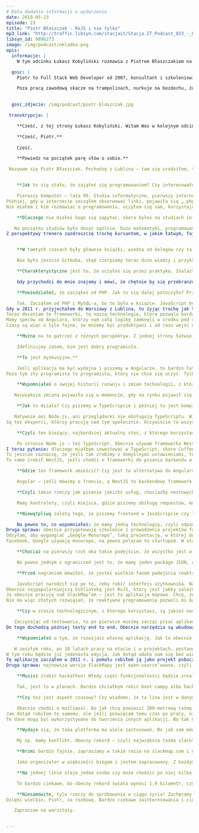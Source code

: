 ```yaml
---
# Data dodania informacji o wydarzeniu
date: 2019-05-23
episode: 23
title: "Piotr Błaszczak - RxJS i nie tylko"
mp3_link: "http://traffic.libsyn.com/stacjait/Stacja.IT_Podcast_023_-_Piotr_Blaszczak_-_RxJS_i_nie_tylko.mp3"
libsyn_id: 9896273
image: /img/podcast/okladka.png
opis:
  informacje: |
    W tym odcinku Łukasz Kobyliński rozmawia z Piotrem Błaszczakiem na temat RxJs oraz tematów pokrewnych.

  gosc: |
    Piotr to Full Stack Web Developer od 2007, konsultant i szkoleniowiec. Zaczynał od PHP i MySQL lecz szybko dostrzegł potęgę JavaScript i NoSQL. Obecnie pisze backend w Node.js a front w Angular. Miłośnik RxJS oraz grafowej bazy danych OrientDB, ortodoksyjny ewangelista TypeScript :) 

    Poza pracą zawodową skacze na trampolinach, nurkuje na bezdechu, żongluje i balansuje na slackline. Jeden z organizatorów Urban Highline Festival w Lublinie.   

  
  gosc_zdjecie: /img/podcast/piotr-blaszczak.jpg

 transkrypcja: |

    **Cześć, z tej strony Łukasz Kobyliński. Witam Was w kolejnym odcinku podcastu „Stacja IT”. Dzisiaj porozmawiamy o frontendzie, JavaScripcie, TypeScripcie i o podejściu reaktywnym w tych technologiach. Naszym gościem jest Piotr Błaszczak.**

    **Cześć, Piotr.**
    
    Cześć.

    **Powiedz na początek parę słów o sobie.**

 Nazywam się Piotr Błaszczak. Pochodzę z Lublina – tam się urodziłem, tam skończyłem studia. W 2005 r. zacząłem uczyć się programowania. W 2007 r. dostałem pierwszą pracę jako programista, wtedy w PHP jako full stack. Do dzisiaj zajmuję się programowaniem, z małym wyjątkiem, bo w 2015 r. przerzuciłem się na pełny JS, czyli Node.js po stronie serwera. I wszystko w TypeScripcie, więc jestem wielkim fanem TypeScriptu.


    **Jak to się stało, że zająłeś się programowaniem? Czy interesowałeś się tym w młodości, na studiach?**

    Pierwszy komputer – lata 99. Studia informatyczne, pierwszy internet, który był jeszcze wtedy z Neostrady. To było drogie, więc trzeba było postawić swoje małe serwery, rzucić kabel przez płot do sąsiadów i dzielić się internetem. Tak też pierwszy Linux został zainstalowany u mnie w komputerze, który pod biurkiem cały czas buczał. To była pierwsza inspiracja. 
Później, gdy w internecie zacząłem obserwować linki, pojawiła się „.php” w URL-ach. Teraz już tego nie ma, ale wtedy jeszcze była to dosyć powszechna praktyka. Na forach dopytywałem, co to jest. Bawiłem się trochę z HTML-em, żeby tę naszą lokalną sieć postawić, małą stronkę statyczną. Wytłumaczyli mi, że tam można to wszystko dynamicznie robić, bazę danych, która na początku mnie przeraziła – co, po co i jak. Ale tak to się zaczęło. Kupiłem książkę PHP i MySQL – biblia, chyba 1400 stron. Dwa tygodnie zajęło mi, żeby ją przeczytać. 
Nie miałem z kim rozmawiać o programowaniu, uczyłem się sam, korzystając z książek. Pamiętam, że grałem wtedy na gitarze i dwa tygodnie budowałem formularz rejestracji naszych zespołów. Budowaliśmy platformę, która pozwalała lokalnym zespołom dodać się do listy zespołów w takiej małej społecznościówce.

    **Dlaczego nie miałeś kogo się zapytać, skoro byłeś na studiach informatycznych?**

   Na początku studiów było dosyć ogólnie. Dużo matematyki, programowania jeszcze nie było. Miałem pecha, bo obiecano nam możliwość wyboru, czyli albo programowanie, albo sieci, albo grafika itd. Później okazało się, że jedyna dostępna specjalność to sieci. Z programowaniem znowu więc zostałem sam. Miałem tylko podstawy, które sam z książki przerobiłem. Później na studia magisterskie poszedłem na programowanie. Niestety po roku zamknęli mi uczelnię i musiałem znowu się przenieść. A tam, gdzie mogłem się przenieść, były dostępne tylko sieci, więc studiowałem, inżyniera magistra zrobiłem z sieci, a duszą cały czas byłem programistą. Do wszystkiego musiałem dojść samemu. 
Z perspektywy trenera zazdroszczę trochę kursantom, w jakim łatwym, fajnym świecie żyją. Sama technologia tak się rozwinęła, że nauka jest obecnie bardzo prosta i przyjemna, jeśli chodzi o programowanie frontu. Dzisiaj mamy technologię frontendową, w której budujemy aplikacje desktopowe, aplikacje mobilne. A ja miałem pod górkę, każdy miał, kto zaczynał w tamtych czasach. A druga sprawa: mamy dziś YouTube, Udemy i e-learningowe źródła, z których możemy czerpać wiedzę. Dzisiaj liczą się tylko chęci, każdy ma takie same możliwości.


    **W tamtych czasach były głównie książki, wiedza od kolegów czy ta zdobyta na studiach, jeśli miało się szczęście do dobrych studiów.**

    Nie było jeszcze GitHuba, skąd czerpiemy teraz dużo wiedzy i przykładów. Były fora takie jak phpBB. Tam trzeba było dzielić się wiedzą, ale od początku pamiętam, że społeczność była dosyć przychylna i bardzo miły był odbiór.

    **Charakterystyczne jest to, że uczyłeś się przez praktykę. Znalazłeś sobie pierwszy projekt, który nie był ćwiczebnym z książki, ale było to faktycznie dla kogoś przydatne. Pewnie można było zdobyć na tym pierwsze doświadczenia.**

    Gdy przychodzi do mnie znajomy i mówi, że chętnie by się przebranżowił i zaczął programować, to go pytam: „A jaki problem chcesz rozwiązać?”, „Co chciałbyś zbudować?”. Jeśli myśli tylko o tym, że jako programista może fajnie zarabiać, to nie do końca tak jest. Tu się fajnie zarabia, ale na początku są krew, pot i łzy. To nie jest tak, że informatyk dostaje pieniądze za nic. On naprawdę musi nad sobą pracować i to jest praca, której na pierwszy rzut oka nie widać. Trzeba się temu poświęcić.

    **Powiedziałeś, że zacząłeś od PHP. Jak to się dalej potoczyło? Przeszedłeś potem na technologie frontendowe i JavaScript?**

    Tak. Zacząłem od PHP i MySQL-a, bo to było w książce. JavaScript był tam opisany pobieżnie, wspomniano jedynie, że istnieje. W 2007 lub 2008 r. poszedłem do pracy i budowaliśmy system, w którym szukałem lepszych rozwiązań. Strasznie mnie irytowało, że jak chciałem zrobić paginację, to cały stan aplikacji musiałem jakoś przegazować w URL-u między przejściami, między stronami. Gdy odkryłem, że kliknięcie w URL to przerywanie całej strony, złapałem się za głowę – „ale dlaczego?!”, „ale po co?!” – to było moje pierwsze pytanie świeżaka. Na samym początku kariery z JavaScriptem odkryłem Single Page Application. Wtedy to był Framework Ext JS oparty na bibliotece YUI od Yahoo. Teraz nazywa się to Sencha. Można to jeszcze odnaleźć w czeluściach bankowych korporacji. I zacząłem się tym bawić. Tak naprawdę składni JavaScriptu uczyłem się, przeklejając przykłady, jak robić nowe okienka, formularze. Było to o tyle przyjemne, że wszystko robiło się w JSON-ie, programowało się bardzo obiektowo. HTML-a i CSS-a nie musiałem tykać, może czasami małe poprawki, a budowałem naprawdę fajne panele administracyjne do zarządzania treścią.
Gdy w 2011 r. przyjechałem do Warszawy z Lublina, to żyjąc trochę jak taki freelancer, trochę na etacie, postanowiłem, że w Warszawie spróbuję pójść do firm, żeby zobaczyć, jak one działają. Będąc szefem dla siebie jako freelancer, strasznie wyidealizowałem sobie świat. Jak poszedłem do pracy – pierwszą pracę miałem w banku w Warszawie – to pomyślałem: „Wow, a więc tak to wygląda”. Niezbyt idealnie. Wtedy nauczyłem się, że kod nie zawsze jest piękny, kod ma działać, ma dostarczać rozwiązanie biznesowe. To był taki wewnętrzny zgrzyt w mojej karierze. 
Teraz doceniam te frameworki, tę naszą technologię, która pozwala bardzo wiele rzeczy schować pod spodem. Na szkoleniu z JavaScriptu, z dobrych praktyk, gdzie większość osób to angularowcy, tak naprawdę czują się oni obco w świecie czystego JavaScriptu, jQuery, w świecie, gdzie nie ma Angulara, gdzie nie ma Reacta ani Vue. Z jednej strony gubią się, bo to wszystko jest nowe, tak jakbyśmy uczyli się programować od początku. To jest jednak miecz obosieczny. Z jednej strony jest to dobre, ponieważ taka osoba nauczyła się Angulara i dostarcza już produkty, wartość firmie, w której pracuje, ale nie jest ekspertem w JavaScripcie. Ale nie musi nim być, ważne, że produkt działa, jest bezpieczny.
Mamy speców od Angulara, którzy nam całą logikę zamknęli w środku pod spodem, a my tylko uczymy się używać tego narzędzia. Wtedy mamy fajne wejście na rynek, od razu możemy być produktywni. Z czasem, jeśli nas to kręci, możemy stawać się ekspertem i zaglądać w Angulara, patrzeć w JavaScript, patrzeć, jak kiedyś jQuery było napisane, jakie były problemy, żeby tak historycznie się poduczyć, zobaczyć, co piszczy we frontendzie. 
Czasy są więc o tyle fajne, że możemy być produktywni i od razu wejść na rynek, a później zdobywać wiedzę ekspercką. Za moich czasów tak nie było. Trzeba było mocno siedzieć, znajdować kruczki, problemy w JavaScripcie, różnice między przeglądarkami. Później zaczęły pojawiać się jQuery i frameworki, więc trochę nam upraszczały życie. Ale gdy chcieliśmy coś customowego napisać, to musieliśmy dużo walczyć. Te czasy były trudniejsze.

    **Można na to patrzeć z różnych perspektyw. Z jednej strony łatwiej wejść w te technologie, bo są bardziej przystępne, wysokopoziomowe, nie trzeba dokładnie analizować, co dzieje się pod spodem. Natomiast generalnie jest tego dużo. Mamy mnóstwo frameworków do wyboru, różnych technologii, które pozwalają utrzymywać czy testować aplikacje. Natomiast kiedyś świat był o tyle prostszy, że był JavaScript i jakaś tam najwyżej pojedyncza biblioteka. Pod tym względem jest to pewnie bardziej skomplikowane. Ale faktem jest, że łatwiej zacząć. Czy uważasz, że bez głębokiego zrozumienia, co leży u podłoża tych technologii, można być dobrym programistą i dobrze realizować zadania, programując w Angularze czy React’cie, ale nie rozumiejąc do końca, co tam się pod spodem dzieje?**

    Zdefiniujmy zatem, kim jest dobry programista. 

    **To jest dyskusyjne.**

    Jeśli aplikacja ma być wydajna i piszemy w Angularze, to bardzo łatwo napisać niewydajną aplikację. Więc pytanie, czy programista jest zły, czy jeszcze nie nauczył się podstaw optymalizacji, tego zone.js, który jest w Angularze, który dla mnie jest zmorą. Złapałem się za głowę, jak zobaczyłem, że znowu poszli, był $scope w Angularze jedynce, a tu mamy zone.js. Znowu musimy się tym bawić. Ale musimy nauczyć się obsługiwać change detection w Angularze, żeby nie zajechać aplikacji. Ale jeśli aplikacja jest zwykłym CRUD’em, jest adminem, change detection może odpalać się często i to nas nie spowalnia, to programista do tego zastosowania biznesowego jest dobry. 
Poza tym zły programista to programista, który nie chce się uczyć. Tylko o tym bym powiedział, bo tak naprawdę jak coś zrobiliśmy źle, to w obecnym stacku i tym flow wytwarzania oprogramowania, gdzie mamy code review, testy, continuous integration, wszystko jest zautomatyzowane, to nie powinniśmy w firmie obawiać się, ponieważ cała struktura firmy powinna być już ułożona tak, żeby wyłapać błędy na wczesnym etapie, dać możliwość ich naprawy, uczenia się.

    **Wspomniałeś o swojej historii rozwoju i zmian technologii, z których korzystałeś. Teraz to są technologie frontendowe, mówiłeś o JavaScripcie. Jaki jest podstawowy stos technologiczny, z którego obecnie najczęściej korzystasz i w którym się specjalizujesz?**

   Największa zmiana pojawiła się w momencie, gdy na rynku pojawił się Node.js, czyli mieliśmy nagle JavaScript po stronie serwera, po stronie konsoli, mogliśmy pisać narzędzia dla frontendowców, dalej pisząc we frontendzie, czyli JavaScripcie. I od tamtej pory pojawiły się preprocesory, postprocesory do CSS-a w postaci SaaS-a, LaaS-a. Teraz mamy Babel, Webpack, czyli narzędzia do pakowania i do transpilacji kodu. Mamy TypeScript, którego osobiście używamy – to coś, w co moim zdaniem na pewno warto zainwestować, pomijając fakt, że Angular jest napisany w TypeScripcie, że Vue, następna wersja, trójka, już będzie w TypeScript, że mamy wsparcie w React, w TypeScripcie. Mamy VS Code, który staje się – jeśli już nim nie jest – najbardziej popularnym frontendowym edytorem, open-source’owy edytor, który jest napisany w TypeScripcie, w HTML-u i CSS-ie, a dzięki elektronowi kompilowany jako desktopowa aplikacja na trzy platformy. Więc świat robi się stabilny w ten sposób, że TypeScript daje nam możliwość pisania w najnowszym JavaScripcie – ECMAScript – kompilacji tego na starszy kod, nawet ES5, i odpalenia tego w starym kodzie. Dzięki temu dzisiaj jako programiści nie musimy znać się na tym, co jest nie tak z przeglądarkami, jakie są różnice, gdzie to będzie odpalane. Po prostu piszemy, uczymy się, jesteśmy na bieżąco ze światem JavaScriptu. I to bezkarnie sobie kompilujemy na starszych wersjach.

    **Jak to działa? Czy piszemy w TypeScripcie i później to jest kompilowane do różnych wersji JavaScriptu, ładowane do przeglądarki w zależności od tego, jaka to wersja lub z jakiej wersji korzysta użytkownik?**

   Natywnie ani Node.js, ani przeglądarki nie obsługują TypeScriptu. Więc tak, mamy napisane w Node.js kompiler, który bierze nam nasze pliki źródłowe, indeks z rozszerzeniem „.ts” i kompiluje to do katalogu dist, distribution jako już indeks.js. I ten indeks.js możemy załadować w przeglądarce. Można przekompilować na kilka wersji, czyli jeśli wiemy, że mamy jakichś użytkowników, możemy zrobić ifa – że jak jest nowa przeglądarka, to ładujemy kod przekompilowany do nowszej wersji, a jeśli mamy starszą, to możemy też zrobić oddzielną kompilację, czyli dwa katalogi dist, dla starszej przeglądarki, ale nie wiem, czy ktoś tak robi. Chyba jeśli jest wymóg, że ma być obsługiwane ES5, bo jakieś stare będą, to po prostu kompilujemy wszystko do ES5. Oczywiście wszystkie przeglądarki i silniki JavaScriptu są w pełni kompatybilne wstecz, więc bezkarnie możemy sobie to kompilować wstecz, ile możemy, bo niektórych feature’ów nie dałoby się zrobić w bardzo starych przeglądarkach, a do ES5 spokojnie możemy każdy kod obecnie przekompilować. Tam już automatycznie dodadzą się tzw. polifile, czyli patche na przeglądarkę, czyli jak któraś przeglądarka czegoś nie używa, to zostanie automatycznie dodany skrypt, który ten brakujący feature albo jakieś rozbieżności nam naprawi. Dzięki temu skompilowany kod będzie działał stabilnie. To wszystko jest jakby zaszyte w TypeScripcie i my już tym nie musimy się martwić.
Są też eksperci, którzy pracują nad tym społecznie. Oczywiście to wszystko jest open-source’owe. Pracuje nad tym społeczność, która się tym interesuje, ma w tym doświadczenie i to za nas robi, a my możemy koncentrować się nad naszą aplikacją. Przeważnie większość frameworków, wszystkie znaczące, daje nam narzędzia comand line’owe, czyli robimy po prostu ng serve i automatycznie nasz kod TypeSkrypt’owy jest kompilowany w locie i serwowany do przeglądarki. W momencie gdy dokonamy jakiejś zmiany, automatycznie to się odświeża. Development jest więc tak naprawdę bardzo prosty. Narzędzia CLI też mają komendy new, dzięki której możemy stworzyć nowy projekt bardzo szybko. Tak naprawdę w 10 minut możemy być gotowi, żeby zrobić ng build i mieć prostą aplikację zbudowaną i gotową do deploymentu na jakiś serwer. I możemy zacząć dewelopment. Od razu mamy tam testy skonfigurowane, lint’owanie, więc całe środowisko jest gotowe za sprawą kilku komend w konsoli.

    **Czyli ten bieżący, najbardziej aktualny stos, z którego korzystasz, to TypeScript, Angular i Node.js.**

    Po stronie Node.js – też TypeScript. Obecnie używam frameworka NestJS, który jest inspirowany bardzo mocno, jego dependency injection, jest mocno inspirowane Angularem. Myślę, że to jest bardzo dobrze zaprojektowany framework, jeśli chodzi o backend. Można wspomnieć jeszcze historycznie o CoffeeScripcie. CoffeeScript może był poprzednikiem TypeScriptu, ale niestety już umarł albo jeszcze umiera, nikt już na pewno nie podejmie decyzji, że chce zacząć w tym pisać. A tu teraz przychodzi kolejny – TypeScript. 
I teraz pytanie: dlaczego miałbym inwestować w TypeScript, skoro CoffeeScript umarł? Odpowiedź jest bardzo prosta: ponieważ TypeScript jest supersetem JavaScriptu, czyli jest poprawnym JavaScriptem. Możemy wziąć plik javascriptowy, zmienić jego rozszerzenie z „.js” na „.ts” i możemy już to kompilować, to będzie działało.
Tu jeszcze zaznaczę, że jeśli tak zrobimy z domyślnymi ustawieniami, to oczywiście będziemy mieli błędy kompilacji, bo domyślnie compiler jest ustawiony dosyć rygorystycznie. Musimy więc popatrzeć trochę w konfiguracji, odpuścić. Wtedy możemy JavaScript od razu zamienić na TypeScript, skompilować i pomału dodawać typy, refaktoryzować. W tym momencie TypeScript wali się tylko wtedy, kiedy rzeczywiście mamy błąd składniowy albo błąd typów i chcemy zrobić coś, co w JavaScripcie by nam się wywaliło. To już jest ten plus TypeScriptu, że on krzyczałby o takich rzeczach. I to jest właśnie sukces TypeScriptu – jakby nie zabrał nam nic starego, jest w pełni kompatybilny wstecz z JavaScriptem. Dał nam niesamowite rzeczy, takie jak właśnie typy statyczne, dzięki czemu bardzo łatwo możemy po projekcie refakturyzować się, generować kod, bo na TypeScripcie jest teraz oparta większość angularowych generatorów. To jest jakby rozszerzenie JavaScriptu.
To samo zrobił NestJS, jeśli chodzi o frameworki do pisania backendu w Node – dał tylko nową architekturę, taki nowy syntactic sugar, czyli to wszystko ładnie wygląda, ładnie się komponuje, ale tak naprawdę w środku niewiele swojego napisał. Po pierwsze korzysta z Expressa, najbardziej popularnego frameworka. Wszystkie pluginy do Expressa jak najbardziej w Neście działają. Możemy nawet wziąć naszą aplikację, napisaną obecnie w Expressie, na niej odpalić Nesta – to będzie działało. I kolejne feature’y, kolejne moduły pisać w Neście i mało refakturyzować. Więc tak jak TypeScript jest popularny, ponieważ docenia to, co już jest w JavaScripcie, a nie próbuje budować świata na nowo, tak samo Nest wziął to, co jest najlepsze w świecie backendu, frameworka, pluginów i bibliotek, i ubrał to w nową, lepszą architekturę, lepsze szaty.

    **Gdzie ten framework umieścić? Czy jest to alternatywa do Angulara, czy jest to po stronie backendowej?** 

    Angular – jeśli mówimy o froncie, a NestJS to backendowy framework do pisania aplikacji webowych po stronie serwera.

    **Czyli takie rzeczy jak pisanie jakichś usług, chociażby nestowych.**

    Mamy kontrolery, czyli miejsca, gdzie piszemy obsługę requestów, mamy dependency injection, wszystko jest oparte na adnotacjach takich jak w Angularze, po prostu klasy adnotujemy. Architekturę mamy bardzo fajnie modułowo podzieloną, czyli to wszystko jest ładnie spięte. Tak jak wspomniałem, głównie Nest wykorzystuje narzędzia, które już są napisane. Pozwala ładnie konfigurować i układać w całość z klocków, nie pisząc tej logiki od nowa.

    **Niewątpliwą zaletą tego, że piszemy frontend w JavaScripcie czy TypeScripcie i backend w tym samym języku, jest pewnie łatwość utrzymania wszystkiego i to, że mamy programistów, którzy znają jeden język, mogą się na nim skoncentrować. Czy są inne zalety tego, że mamy TypeScript po obu stronach? Czy takie technologie jak Angular w jakiś sposób preferują w komunikacji z backendem takie frameworki jak NestJS? Czy mamy tu jeszcze dodatkowe ułatwienia, które normalnie by się nie pojawiły, gdyby na tym backendzie było PHP, Java?**

    Na pewno to, co wspomniałeś: że mamy jedną technologię, czyli odpada nam już taki context switching, że tu już PHP, tu w JavaScripcie kropka, żeby propertiesy wziąć, tu jakieś strzałki trzeba było robić. Nie oszukujmy się, to trochę nas spowalnia, to już są dwa światy. Ja jestem wielkim fanem świadomego działania na nawykach. Czyli nie chcę myśleć, jak mam napisać, tylko chcę, aby w mojej głowie pojawił się pomysł i żeby to przelało się automatycznie na kod. Po pierwsze wtedy potrzebujemy nawyków pisania na klawiaturze, po drugie – komponowania klas, pisania samej składni języka. Jak mamy jedną technologię, to wszystko jest zautomatyzowane, czyli sami jesteśmy bardziej produktywni, mamy więcej zasobów umysłowych, mentalnych na sam biznes i sam problem, który rozwiązujemy.
Druga sprawa: obecnie przygotowuję szkolenie z prowadzenia projektów fullstackowych, javascriptowych przy pomocy monorepo, czyli jest taka biblioteka od Nrwl Extensions, Nx. Ta biblioteka Nx jest rozszerzeniem tego, co nam daje Angular, na Angular CLI. Pozwala prowadzić duże projekty jednym Monorepo. Duże projekty w takim sensie, że mamy kilka aplikacji, dużo bibliotek, które są współdzielone – biblioteka może być współdzielona między aplikacjami backendowymi, czyli mamy połączenie do bazy danych klienta, do jakiejś zewnętrznej usługi REST’owej, i tego klienta możemy współdzielić między wieloma aplikacjami backendowymi, mikroserwisami. Tak samo biblioteka może być współdzielona między backendem i frontendem, czyli jeśli napiszemy bibliotekę w czystym TypeScripcie, to bez problemu możemy ją zaciągnąć w Angularze i w Neście. Tak samo angularowe moduły UI możemy współdzielić między kilkoma aplikacjami frontendowymi, np. frontend dla klienta i backend administracyjny, i administracyjne UI w naszej firmie. Takie narzędzia jak Nx dostarczają sposób na niezagubienie się w takim dużym monorepo, bo tu już będzie to wszystko rosło, jeśli chodzi o codebase. To narzędzie dostarcza nam komendy takie jak test affected, te affected build, czyli możliwość odpalenia buildów tylko na fragmentach aplikacji bibliotek, które zostały zmienione. Czyli jeśli zmieniliśmy jedną małą bibliotekę, która jest używana tylko w jednym mikroserwisie na backendzie, w Neście, to affected test przetestuje nam tylko tę bibliotekę oraz aplikacje, które z tej biblioteki korzystają, zakładając, że to jest mała zmiana w jednym mikroserwisie. Jeślibyśmy tych narzędzi nie mieli, to musielibyśmy przetestować całość. Więc to jest bardzo fajne rozwiązanie.
Odsyłam, aby wygooglać „Google Monorepo”, taką prezentację, w której Google opowiada, że u nich w całej firmie jest jedno repozytorium, w którym trzymają cały codebase. Ogromnym plusem tego rozwiązania jest to, że możemy jednym commitem zrefaktoryzować całą naszą aplikację od backendu poprzez klientów restowych aż do frontendu. U mnie wszystko jest w jednym repozytorium, robimy szybki refaktoring, robimy commit, pull request, i jak jest pull request zaakceptowany, to wszystko jest refaktoryzowane. Kiedyś musieliśmy wejść do repozytorium biblioteki współdzielonej, zmienić modele, później wejść do każdej – do backendu, frontendu, do każdego repozytorium, zaimportować najnowszą wersję tej biblioteki, zaaplikować zmiany, dostosowanie, później trzeba było to zsynchronizować, że jak to wchodzi na produkcję, to żeby gadało ze sobą w odpowiednich wersjach. To było kłopotliwe. Tak samo jak zrefakturyzowałem swój projekt, na którym pracuję właśnie z trzech repozytoriów na jedno, zauważyłem, jak to jest proste i przyjemne. Po pierwsze – pisanie aplikacji, po drugie – właśnie zarządzanie infrastrukturą. Jest to więc duży plus.
Facebook, Google używają monorepo, na pewno polecam to startupom. W startupie zależy nam, żeby jak najszybciej móc wprowadzić zmiany, żeby bardzo szybko zmieniać kierunek rozwoju aplikacji. Czasem musimy być elastyczni w startupie, aby szybko wprowadzić produkt na rynek i zobaczyć, jak się sprzedaje, czy się sprzedaje, czy jest użyteczny, a po wyciągnięciu wniosków szybko iść dalej. Do startupów takie rozwiązanie, po pierwsze, fullstackowe javascriptowe, to jest to, bo mamy jednych ekspertów od TypeScriptu. I drugie – szybkość deploymentu, szybkość zmiany aplikacji i refaktoringu.

    **Chociaż na pierwszy rzut oka takie podejście, że wszystko jest w jednym repozytorium, wydaje się dziwne. Pewnie trzeba się przyzwyczaić do tej koncepcji. Bo tu jest kwestia uprawnień, utrzymania różnych wersji bibliotek. Powstają pytania, jak takie rzeczy zrobić. Czy wszystko da się w tej koncepcji zrealizować, czy też musimy się pogodzić z ograniczeniami?**

    Na pewno jednym z ograniczeń jest to, że mamy jeden package JSON, czyli miejsce, gdzie instalujemy zależności dla wszystkich naszych aplikacji. To jest i plus, i minus. Plus jest taki, że wszystkie aplikacje korzystają z jednej wersji. Zakładam, że już piszemy test, więc jak podnosimy wersję, to możemy odpalić testy na wszystkich aplikacjach i zobaczyć, czy nic się nam nie wysypało. To jest duży plus, ponieważ jeśli mamy problemy z bezpieczeństwem w jakiejś naszej zależności, trzeba szybko zrobić patcha na zależności, to jest to jeden package JSON. Robimy patcha, continuous integration, nam to builduje, instaluje i deployuje bardzo szybko na nasze maszyny, gdzie przy wielu repozytoriach musimy do każdego projektu wejść, podnieść tę zależność i ewentualnie albo siąść i napisać do tego skrypty, albo ręcznie to zrobić. To jest duży plus. To się sprawdza przy aplikacjach, które są rozwijane, i są zasoby programistów na każdą aplikację. Ale są firmy, w których np. pisze się aplikację, która będzie leżała kilka lat i nikt nie będzie miał ani ochoty, ani zasobów, żeby podnosić te zależności. Zakładam, że jakoś rozwiązuje się problem bezpieczeństwa, tego, że jak się pojawi jakaś paczka, która ma w sobie złośliwy kod, to trzeba się jej pozbyć z serwera i ją uaktualnić. Ale jeśli mam dużo aplikacji, które chcemy zrobić, aby one już sobie leżały, to wtedy monorepo może być nie najlepszym wyborem. Musimy mieć test, bo jak podnosimy zależność w aplikacji, w której piszemy, to te aplikacje, które już są maintenance, mają tylko działać, to musimy mieć tam napisane testy, że one będą dalej działały.

    **Przed nagraniem mówiłeś, że jesteś wielkim fanem podejścia reaktywnego w programowaniu. Jak to się łączy z JavaScriptem? W podcaście mówiliśmy już o programowaniu reaktywnym w kontekście Javy, a jeśli chodzi o JavaScript, to jakie technologie umożliwiają stosowanie tego podejścia i gdzie ono się sprawdza?**

    JavaScript narodził się po to, żeby robić interfejs użytkownika. Na początku żeby robić śnieg, migające napisy na stronach HTML-owych. Gdy później pojawił się AJAX – technologia robienia requestów w tle – okazało się, że w przeglądarce można robić pełnowartościowe aplikacje. To jest dużo lepsze niż robienie aplikacji desktopowej, rozsyłanie update’ów, każdy musi zainstalować nową wersję. Od tamtego czasu wybuchły takie narzędzia jak Gmail i wszystko to, co zawiera się pod znaczeniem słów „usługi chmurowe”. Tak naprawdę interfejs użytkownika jest czymś bardzo reaktywnym, ponieważ musimy reagować na akcje użytkownika, kliknięcia i wszystko, co on robi z naszym UI’em. Bardzo przyzwyczailiśmy się do reaktywnych aplikacji, które automatycznie wyświetlają nam najnowsze rzeczy w tle. Aplikacja nam się na żywo odświeża tak jak Facebook, Instagram, nowe posty dochodzą na górę i dostajemy powiadomienie „zeskroluj na górę”, bo tam się coś pojawiło. To wszystko samo na siebie reaguje. Można powiedzieć, że jest żywym organizmem. Właśnie tutaj to reaktywne programowanie jak najbardziej nam pasuje.
Obecnie najpopularniejszą biblioteką jest RxJS, który jest jakby zależnością core’ową dla Angulara, jego routing, jego HttpClient jest oparty o RxJS-a, tam już wszystko, co można, jest Observable, a nie Promis’em. Tak samo Nest po stronie backendu też wprowadził to, że można z kontrolera zwrócić value, które zostanie zwrócone, lub Promise, lub Observable. Żyjemy w czasach, w których przyzwyczajamy się do reaktywności bardzo szybko. I to nam daje RxJS i obecne frameworki. Angular ma async pipe, dzięki czemu w templatce możemy przekazać stream i async pipe automatycznie subskrybuje się do tych danych, prosi o te dane, bo musi wyświetlić w templatce. Tak naprawdę musimy zadać sobie pytanie, jaką aplikację robimy, bo czasami zwykły CRUD można dalej napisać na serwisach i na Promis’ach.
Ja obecnie pracuję nad SlackMap’em – jest to aplikacja mapowa. Chcę, żeby automatycznie wyświetlał na mapie punkt – jak zsumuję na dany punkt mapy, to żeby na tej mapie automatycznie pojawiły mi się punkty, które ludzie tam umieszczają. Samo przesuwanie mapy, ładowanie w to miejsce nowych punktów i zarządzanie tym wszystkim to wiele źródeł danych, które trzeba zmerdżować i obsłużyć. Wtedy programowanie reaktywne jak najbardziej nam się przydaje, aby to bezpiecznie ogarnąć, ponieważ musimy pamiętać, że skomplikowana aplikacja będzie miała skomplikowany kod. 
Nie ma więc złotych rozwiązań, że reaktywne programowanie pozwoli mi bardzo ciężką aplikację napisać w banalny sposób. Tak niestety nie ma. Złożona aplikacja będzie miała równie złożony kod. Jedynie możemy użyć lepszych narzędzi, jak Observable, jak RxJS, żeby kod był łatwiejszy w utrzymaniu i w zrozumieniu.

    **Czy w stosie technologicznym, z którego korzystasz, są jakieś narzędzia ułatwiające testowanie aplikacji wykorzystujących podejście reaktywne do programowania? Bo to jest zwykle utrudnione, gdyż mamy asynchroniczne zdarzenia, które mogą wystąpić lub nie. Jak sobie poradzić z przetestowaniem tej aplikacji, sprawdzeniem, czy ona działa tak, jak powinna?**

   Zaczynając od testowania, to po pierwsze musimy zacząć pisać aplikację z myślą, że będzie ona testowana. Dzięki temu będzie architektonicznie tak zrobiona, że będzie można ją testować. Tu z pomocą przychodzi taki pattern jak Redux. W Angularze mamy NgRx, implementację Redux’ową. Sam pattern narzuca nam już rozdzielenie logiki biznesowej i odpowiedzialności na różne miejsca kodu, który jest bardzo łatwo testowany. Do tego mamy takie narzędzie jak RxMarbles (marble-testing) do testowania streamów. Możemy tam sobie zaginać czas, testować streamy, zaprojektować stream, że tu co pięć sekund przyjdzie event, a na streamie event – co dwie sekundy. I projektujemy stream, który ma być wyjściowy. To wszystko już nie czeka na odpowiedni czas, tylko w testach czas jest automatycznie przyspieszany, więc możemy w bardzo prosty sposób napisać testy streamów i tych Observable. 
Do tego dochodzą później testy end to end. Obecnie narzędzia są wbudowane w Angulara, jak np. Protractor. Jeśli użyjemy narzędzia NX, to oprócz Protractora możemy testować aplikację w Cypress, możemy użyć Jesta lub Karmy. Czas minął, więc mamy ogromne możliwości. I to jest już automatycznie wpięte w nasz stack developmentu. Jedynie trzeba poświęcić trochę czasu, żeby poszukać informacji, jak się pisze testy, i można to testować. Odkąd mamy Google Chrome Headless, a Google Chrome możemy odpalić na serwerze w konsoli bez otwierania okienka, narzędzia poszły dużo do przodu. Nasze chęci, możliwości nauki i testów, i całe środowisko jest obecnie super spięte. Gdy zaczynałem przygodę z JavaScriptem, o testach jeszcze się nie słyszało. Może trochę, ale to wszystko to była wiedza tajemna, chowana gdzieś po kątach. Dzisiaj to jest wiedza wyłożona na stół. Coraz częściej spotykamy się z podejściem: „Jak to, nie piszesz testów?”.

    **Wspomniałeś o tym, że rozwijasz własną aplikację. Jak to obecnie wygląda w twoim przypadku? Pracujesz na etacie czy jesteś freelancerem, czy masz swój projekt?**

   W zeszłym roku, po 10 latach pracy na etacie i w projektach, postanowiłem spróbować nowej ścieżki kariery. Zostałem trenerem, więc obecnie przygotowuję szkolenia. Mam swoje trzy autorskie programy w Sagesie. Jest to reaktywne programowanie z RxJS, zarządzanie reaktywne stanem aplikacji z NgRx w Angularze i oczywiście pisanie backendu w NestJS. Teraz przygotowuję czwarty program, którym jest zarządzanie projektem fullstackowym, z Monorepo i z narzędziem Nx. Na tym oparty jest też mój projekt SlackMap. SlackMap to aplikacja mapowa, która pozwala odnajdywać osoby o tych samych zainteresowaniach sportowych. Gdy zacząłem programować w 2007 r., trafiłem do grupy wolontariatu studenckiego, gdzie uczyłem dzieci żonglować. Dorabiałem na festynach, chodziłem na szczudłach, byłem mocno związany z kuglarstwem, takie były początki. W Lublinie współorganizuję Urban Highline. Jest to część karnawału sztukmistrzów. Odbywa się zawsze w ostatni weekend lipca, trwa od czwartku do niedzieli. Moim zadaniem jest na cztery dni wyjąć okna z trzeciego piętra na lubelskiej Starówce, postawić tam belki, powiesić taśmy. I co roku z dwudziestu krajów przyjeżdżają do nas chętni, żeby pospacerować sobie nad naszymi głowami na tej taśmie. To się nazywa slackline, a my ćwiczymy jego odmianę highline, czyli taśma slackline jest zawieszona wysoko. Oczywiście jesteśmy zabezpieczeni, mamy na sobie uprząż, jesteśmy przywiązani do lonży. Lonża ma na drugim końcu dwa ringi stalowe, które ciągniemy za sobą, spacerując po taśmie. Jeśli odpadniemy, to na tym zawiśniemy. Później musimy się wdrapać, wstać i możemy iść dalej. Taśma oczywiście jest podwójna. Jak coś zawiedzie, to zawsze z boku coś nas wyłapie.
W tym roku będzie już jedenasta edycja. Jak dotąd udało nam się bez większego uszczerbku organizować ten festiwal. I właśnie SlackMap to taka aplikacja, w której postanowiłem połączyć razem te dwie pasje. Dzięki temu slacklinerzy mogą wejść na mapę, zzoomować miejsce, w którym są, i zobaczyć, czy ktoś ćwiczy slackline, gdzie są możliwości powieszenia taśmy, jakiś park, kanion albo drzewa nad wodą.
Tę aplikację zacząłem w 2011 r. i pomału robiłem ją jako projekt poboczny. Obecnie jest już przepisana z PHP. W 2015 r. przepisałem to na TypeScript Node.js, grafową bazę danych OrientDB. Obecnie kończę refaktoring na najnowszą wersję Angulara. Wszystkie szkolenia, które prowadzę, są oparte na kodzie na przykładzie SlackMap. To jest interesujące z perspektywy uczestnika. Często w ankietach kończących szkolenie dostaję: „Bardzo fajnie zobaczyć, że to, czego nauczyłem się dzisiaj, ma zastosowanie w ciekawej aplikacji”.
Druga sprawa: najnowsza wersja SlackMapy jest open-source’owana, czyli gdy na każdym szkoleniu robimy ćwiczenie, to odsyłam do kodu na GitHubie, gdzie uczestnik może w produkcyjnej wersji zobaczyć, jak w większym kontekście całej aplikacji dane zagadnienie wygląda. Oczywiście każdy może się przyłączyć, zrobić pull requesta i kontrybuować, odpalić kod lokalnie u siebie na maszynie.

    **Musisz zrobić hackathon! Wtedy część funkcjonalności będzie zrealizowana przez uczestników hackathonu.**

    Tak, jest to w planach. Bardzo chciałbym robić boot campy albo hackathony, w ramach których jedziemy na Gran Canarię, gdzie jest duże środowisko highline’owe. Rano programujemy, po południu wieszamy taśmy i ćwiczymy. Obecna wersja SlackMapy też jest rozszerzona na inne sporty, ponieważ sam żongluję, chodzę po taśmie, skaczę na trampolinach. Obecnie robię kurs nurkowania na bezdechu, freedivingu. SlackMap w najnowszej wersji będzie miał możliwość dodania innych sportów. Jeśli pojadę prowadzić warsztat do Wrocławia, to na SlackMapie mogę znaleźć osoby, które chodzą po taśmie. Slackline plus nurkowanie i możemy razem pójść na trening. Projekt jest obecnie dość popularny. Mam ponad 800 użytkowników, ponad 3,5 tys. spotów oznaczonych w 75 krajach. Jak się spojrzy na mapę slackmapową, to ona jest już cała w punktach.

    **Czy też jest aspekt czasowy? Czy wiadomo, że ta lina jest w danym momencie rozciągnięta, czy chodzi o to, że jest możliwość jej rozciągnięcia?**

    Obecnie chodzi o możliwość. Bo jak chcę powiesić 200-metrową taśmę w jakimś mieście, to nie jest łatwo znaleźć park, w którym akurat są idealne drzewa, a teren jest tak ukształtowany, że jest troszkę wklęsły. Druga sprawa to pozwolenie. Na przykład w Lublinie na placu Litewskim jest to zabronione, ponieważ drzewa są pod ochroną. Osoba, która podróżuje i ma ze sobą taki podręczny zestaw, mogłaby tam narobić nam, lokalnym slacklinerom, szkody. Więc plac Litewski oznaczony jest na czerwono, czyli osoba, która podróżuje, może sobie zzoomować, kliknąć i zobaczyć info, że tu jest zabronione. Jeśli chcesz w Lublinie rozwiesić taśmy, musisz iść do następnego parku. To pozwala dzielić się lokalną wiedzą, a po drugie – bezpieczeństwem, czyli dodawać wypadki, jeśli coś się stało, albo gdzieś jest coś, na co trzeba mocno uważać, są jakieś problemy z prawem albo z terenem, gdzieś jakaś skała jest ruszana i nie powinno się tam wieszać. To wszystko można umieszczać na SlackMapie i w centralnym miejscu budować bezpieczne społeczności dla danego sportu.
Jak dotąd robiłem to samemu, ale jeśli poświęcam temu czas po pracy, nie do końca jest to dobre dla zdrowia. Postanowiłem zrobić to open-source’owo i już mam pierwszych kontrybutorów. Ze Stanów odezwał się chłopak, który ćwiczy parkur. Mówi, że w parkurze jest kilka takich aplikacji, ale wszystkie umarły, bo to był jakiś pojedynczy projekt studencki. Po studiach poszło się do pracy i wszystko umiera. Jak tylko zopen-source’uje to, to on jest chętny, żeby dorzucić informacje o tym, gdzie można ćwiczyć parkur. Więc jest szansa. Sam kod będzie otwarty, dane, które wprowadzamy, są na Creative Commons Licence, czyli tak jak mamy OpenStreetMapa, który dostarcza nam dane mapowe, tak samo chciałbym, aby SlackMap był miejscem, w którym dane są otwarte. 
Te dane mogą być wykorzystywane do tworzenia innych aplikacji. Bo tak naprawdę otwieranie danych sprawia, że pojawiają się nowe pomysły. Tak jak mamy Jakdojade.pl, to gdyby dane MZK i miejskich przedsiębiorstw nie były otwarte, takie aplikacje nie miałyby możliwości powstania. Mocno wierzę w otwartą społeczność. Sam SlackMap będzie komercyjny. Mam kilka pomysłów na jego biznesowe zastosowanie, ale dzięki temu, że kod jest otwarty, chcę być transparentny, że nie sprzedaję niczyich danych. Włożyłem w to mnóstwo pracy, więc chcę, żeby to było jednym z moich źródeł utrzymania. Ale kod jest otwarty, więc można sprawdzić. Jeśli mi ufacie, jeśli chcecie się rozwijać, to moje szkolenia są oparte na tym kodzie. Wtedy można organizować jakieś podcasty, hackathony.

    **Wydaje się, że taka platforma ma wiele zastosowań. Bo jak sam mówisz, jest wiele sportów, ale też jest kwestia dronów, czyli gdzie można latać, gdzie nie można. To kojarzy mi się z podobną platformą, gdzie mamy zaznaczone jakieś obszary.**

    My np. mamy konflikt. Obecny rekord – czyli największa taśma slackline, jaka została powieszona – ma 2,8 kilometra, prawie 3 kilometry. Teraz na majówkę planujemy pojechać na Słowację i powiesić 400, może 500 metrów. To robią chłopaki oderwani od komputera. I tu pojawia się problem z miejscami, w które może przylecieć helikopter ratunkowy. Jeśli jesteśmy wyżej w górach, to tam base jumperzy skaczą i latają w wingsuit’ach, gdzie latają paralotniarze. Mamy już dosyć spory konflikt. Jak robi się takie projekty na bardziej otwartych przestrzeniach, to musimy zgłosić, że tam będzie powietrzna przeszkoda, żeby jakiś samolot, np. medyczny, ratunkowy, miał o tym informację. I taka aplikacja będzie idealnym miejscem, żeby to wszystko w jednym miejscu zgrać, najlepiej reaktywnie.

    **Brzmi bardzo fajnie, zapraszamy w takim razie na slackmap.com i na festiwal w Lublinie, o którym mówiłeś, czyli ostatni weekend lipca. Tam też można cię spotkać.**

    Jako organizator w większości biegam i jestem zapracowany. Z każdym rokiem organizacja idzie coraz lepiej. Okazało się, że zyskaliśmy taką popularność, że mieliśmy lata, w których było ponad 300 uczestników. Fizycznie nasz trybunał koronny, z którego najwięcej taśm wychodzi, po prostu pękł w szwach. Od zeszłego roku mamy ograniczenie do 250 osób. To sprawiło, że mam już troszkę spokojniejszą głowę. Czasami jak jest wolna chwila, wchodzę na taśmy. Wszystkie osoby, które to organizują, jak najbardziej aktywnie ten sport uprawiają. W zeszłym sezonie byliśmy w Banja Luce w Bośni. Tam jest kanion o głębokości 250 metrów i szerokości 400 metrów i tam właśnie w zeszłym roku udało nam się pokonać rekord Polski, czyli 413 metrów. Polega to na tym, że wstaje się na początku i bez upadku dochodzi do samego końca. Z moim kolegą we dwóch udało nam się pokonać tę taśmę. Kolega jest studentem i jest młodszy, więc już pobił nasz wspólny rekord. Obecnie wynosi on 610 metrów. Zobaczymy, majówka się zbliża, może pobijemy kolejne rekordy.

    **Na jednej linie staje jedna osoba czy może chodzić po niej kilka naraz?**

    To bardzo ciekawe, bo obecny rekord świata wynosi 1,9 kilometr, czyli udało się przejść ten dystans od początku do końca. To było w Kanadzie. Przy tak dużej długości osoba, która jest na środku, nie czuje, że ktoś z tyłu wchodzi. Tam było tak, że był moment, gdy trzy osoby szły po taśmie. Jedna już praktycznie schodziła, była pod koniec, jedna była na środku, a trzecia zaczęła startować. Jak jedna z nich odpadnie, to zrobi falę i rzeczywiście może te inne zrzucić. Ale to byli zawodnicy, którzy mają taki poziom, że to było dla nich dosyć pewne, że mogą wejść i bezpiecznie przejść. Są tzw. tandemy, czyli chodzi się i trzyma za ręce we dwójkę. To jest kolejny level. Czasami robi się tzw. Rumble, czyli dwie osoby startują z obu stron, idą – albo po prostu stoją – i próbują utrzymać się na taśmie, a drugą osobę zrzucić. To są już zawody-zabawy. Czasami na dłuższych taśmach wstaje się, jest się w jednej trzeciej i dwóch trzecich i po prostu się bawi.

    **Niesamowite, tyle rzeczy do spróbowania w ciągu życia! Zachęcamy do spróbowania i slackline’u. 
Dzięki wielkie, Piotr, za rozmowę. Bardzo ciekawe zainteresowania i ciekawa rozmowa o programowaniu frontendu i nie tylko. Do zobaczenia i do usłyszenia!**

   Zapraszam na warsztaty.

   
---
```

